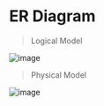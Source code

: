 # ER Diagram
> Logical Model

![image](https://user-images.githubusercontent.com/36303777/73631673-08393c80-469d-11ea-9965-0c333a45ea00.png)

> Physical Model

![image](https://user-images.githubusercontent.com/36303777/73631552-a973c300-469c-11ea-8f85-60efbf279391.png)
